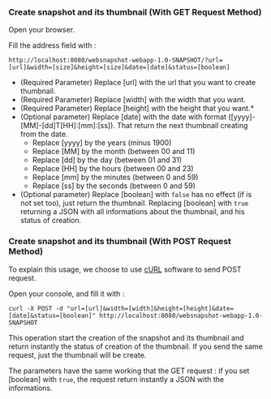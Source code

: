 ### Create snapshot and its thumbnail (With GET Request Method)
Open your browser.

Fill the address field with :

`http://localhost:8080/websnapshot-webapp-1.0-SNAPSHOT/?url=[url]&width=[size]&height=[size]&date=[date]&status=[boolean]`

* (Required Parameter) Replace [url] with the url that you want to create thumbnail.
* (Required Parameter) Replace [width] with the width that you want.
* (Required Parameter) Replace [height] with the height that you want.*
* (Optional parameter) Replace [date] with the date with format ([yyyy]-[MM]-[dd]T[HH]:[mm]:[ss]). That return the next thumbnail creating from the date.
  * Replace [yyyy] by the years (minus 1900)
  * Replace [MM] by the month (between 00 and 11)
  * Replace [dd] by the day (between 01 and 31)
  * Replace [HH] by the hours (between 00 and 23)
  * Replace [mm] by the minutes (between 0 and 59)
  * Replace [ss] by the seconds (between 0 and 59)
* (Optional parameter) Replace [boolean] with `false` has no effect (if is not set too), just return the thumbnail. Replacing [boolean] with `true` returning a JSON with all informations about the thumbnail, and his status of creation.

### Create snapshot and its thumbnail (With POST Request Method)

To explain this usage, we choose to use [cURL](http://fr.wikipedia.org/wiki/CURL) software to send POST request.

Open your console, and fill it with :

`curl -X POST -d "url=[url]&width=[width]&height=[height]&date=[date]&status=[boolean]" http://localhost:8080/websnapshot-webapp-1.0-SNAPSHOT`

This operation start the creation of the snapshot and its thumbnail and return instantly the status of creation of the thumbnail. If you send the same request, just the thumbnail will be create.

The parameters have the same working that the GET request : if you set [boolean] with `true`, the request return instantly a JSON with the informations.